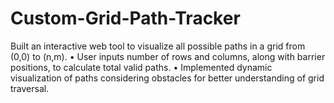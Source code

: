 # Custom-Grid-Path-Tracker
 Built an interactive web tool to visualize all possible paths in a grid from (0,0) to (n,m). • User inputs number of rows and columns, along with barrier positions, to calculate total valid paths. • Implemented dynamic visualization of paths considering obstacles for better understanding of grid traversal.
